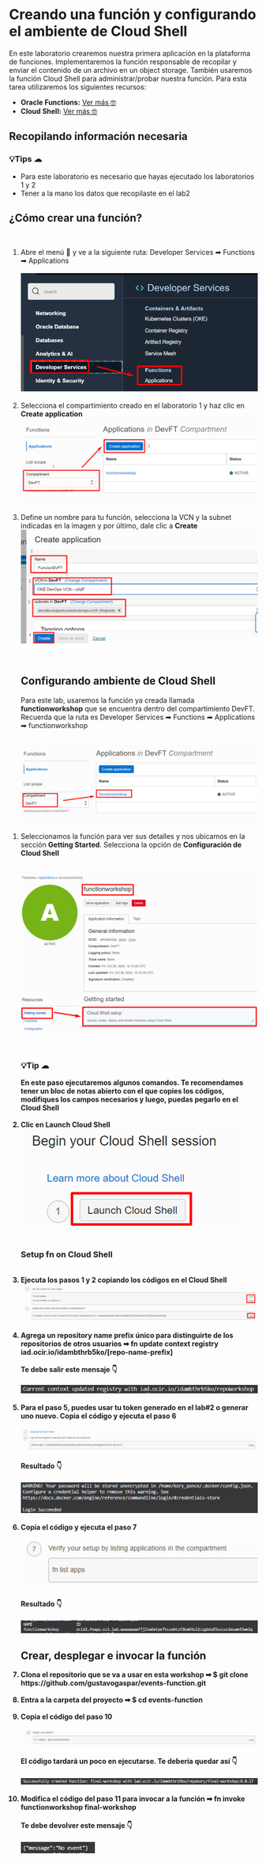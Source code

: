 <h1>Creando una función y configurando el ambiente de Cloud Shell</h1>
<p>
    En este laboratorio crearemos nuestra primera aplicación en la plataforma de funciones. Implementaremos la función
    responsable de recopilar y enviar el contenido de un archivo en un object storage. También usaremos la función Cloud
    Shell para administrar/probar nuestra función. Para esta tarea utilizaremos los siguientes recursos:
</p>
<ul>
    <li><b>Oracle Functions:</b> <a
            href="https://docs.oracle.com/es-ww/iaas/Content/Functions/Concepts/functionshowitworks.htm">Ver más
            &#129299;</a></li>
    <li><b>Cloud Shell:</b> <a href="https://docs.oracle.com/es-ww/iaas/Content/API/Concepts/cloudshellintro.htm">Ver
            más
            &#129299;</a></li>
</ul>

<h2>Recopilando información necesaria</h2>
<p>
<h3>&#128161;Tips &#9729;</h3>
<ul>
    <li>Para este laboratorio es necesario que hayas ejecutado los laboratorios 1 y 2</li>
    <li>Tener a la mano los datos que recopilaste en el lab2</li>
</ul>

</p>
<h2>¿Cómo crear una función?</h2>
<br>
<ol>
    <li>Abre el menú &#127828; y ve a la siguiente ruta: Developer Services &#10145; Functions &#10145; Applications
        <br>
        <br>
        <img src="/Lab 3/images/Screenshot_1.png" alt="img1">
    </li>
    <br>
    <li>Selecciona el compartimiento creado en el laboratorio 1 y haz clic en <b>Create application</b>
        <br>
        <img src="/Lab 3/images/Screenshot_2.png" alt="img2">
    </li>
    <br>
    <li>Define un nombre para tu función, selecciona la VCN y la subnet indicadas en la imagen y por último, dale clic a
        <b>Create</b>
        <br>
        <img src="/Lab 3/images/Screenshot_3.png" alt="img3">
    </li>
</ol>
<br>
<ol>
    <h2>Configurando ambiente de Cloud Shell</h2>
    <p>Para este lab, usaremos la función ya creada llamada <b>functionworkshop</b> que se encuentra dentro del
        compartimiento DevFT. Recuerda que la ruta es Developer Services &#10145; Functions &#10145; Applications
        &#10145; functionworkshop</p>
    <br>
    <img src="/Lab 3/images/image13.png" alt="img13">
    <br>
    <li>
        <p>Seleccionamos la función para ver sus detalles y nos ubicamos en la sección <b>Getting Started</b>. Selecciona la opción de <b>Configuración de Cloud Shell</p>
        <br>
        <img src="/Lab 3/images/Screenshot_5.png" alt="img5">
        <br>
    </li>
    <br>
    <br>
    <h3>&#128161;Tip &#9729;</h3>
    En este paso ejecutaremos algunos comandos. Te recomendamos tener un bloc de notas abierto con el que copies los
    códigos, modifiques los campos necesarios y luego, puedas pegarlo en el Cloud Shell
    <br>
    <br>
    <li>Clic en <b>Launch Cloud Shell</b>
        <br>
        <img src="/Lab 3/images/Screenshot_6.png" alt="img6">
    </li>
    <br>
    <h3>Setup fn on Cloud Shell</h3>
    <br>
    <li>Ejecuta los pasos 1 y 2 copiando los códigos en el Cloud Shell
        <br>
        <img src="/Lab 3/images/Screenshot_7.png" alt="img7">
        <br>
    </li>
    <br>
    <li>Agrega un repository name prefix único para distinguirte de los repositorios de otros usuarios &#10145; fn
        update context registry iad.ocir.io/idambthrb5ko/<b>[repo-name-prefix]</b>
        <br>
        <br>
        Te debe salir este mensaje &#128071;
        <br>
        <br>
        <img src="/Lab 3/images/Screenshot_8.png" alt="img8">
        <br>
    </li>
    <br>
    <li>Para el paso 5, puedes usar tu token generado en el lab#2 o generar uno nuevo. Copia el código y ejecuta el paso
        6
        <br>
        <br>
        <img src="/Lab 3/images/Screenshot_9.png" alt="img9">
        <br>
        <h4>Resultado &#128071</h4>
        <img src="/Lab 3/images/Screenshot_10.png" alt="img10">
        <br>
    </li>
    <br>
    <li>Copia el código y ejecuta el paso 7
        <br>
        <br>
        <img src="/Lab 3/images/Screenshot_11.png" alt="img11">
        <br>
        <h4>Resultado &#128071</h4>
        <img src="/Lab 3/images/Screenshot_12.png" alt="img12">
        <br>
    </li>
    <h2>Crear, desplegar e invocar la función </h2>
    <li>Clona el repositorio que se va a usar en esta workshop &#10145; $ git clone
        https://github.com/gustavogaspar/events-function.git
        <br>
    </li>
    <br>
    <li>Entra a la carpeta del proyecto &#10145; $ cd events-function
    </li>
    <br>
    <li>Copia el código del paso 10
        <br>
        <br>
        <img src="/Lab 3/images/Screenshot_16.png" alt="img16">
        <br>
        <h4>El código tardará un poco en ejecutarse. Te debería quedar así &#128071</h4>
        <img src="/Lab 3/images/Screenshot_17.png" alt="img17">
        <br>
    </li>
    <br>
    <li>Modifica el código del paso 11 para invocar a la función &#10145; fn invoke functionworkshop final-workshop
        <br>
        <h4>Te debe devolver este mensaje &#128071</h4>
        <img src="/Lab 3/images/Screenshot_18.png" alt="img18">
        <br>
    </li>
</ol>
